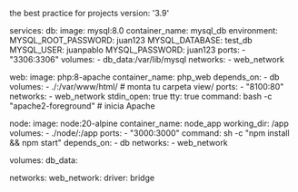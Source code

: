 the best practice for projects
version: '3.9'

services:
  db:
    image: mysql:8.0
    container_name: mysql_db
    environment:
      MYSQL_ROOT_PASSWORD: juan123
      MYSQL_DATABASE: test_db
      MYSQL_USER: juanpablo
      MYSQL_PASSWORD: juan123
    ports:
      - "3306:3306"
    volumes:
      - db_data:/var/lib/mysql
    networks:
      - web_network

  web:
    image: php:8-apache
    container_name: php_web
    depends_on:
      - db
    volumes:
      - ./:/var/www/html/    # monta tu carpeta view/
    ports:
      - "8100:80"
    networks:
      - web_network
    stdin_open: true
    tty: true
    command: bash -c "apache2-foreground"  # inicia Apache

  node:
    image: node:20-alpine
    container_name: node_app
    working_dir: /app
    volumes:
      - ./node/:/app
    ports:
      - "3000:3000"
    command: sh -c "npm install && npm start"
    depends_on:
      - db
    networks:
      - web_network

volumes:
  db_data:

networks:
  web_network:
    driver: bridge
